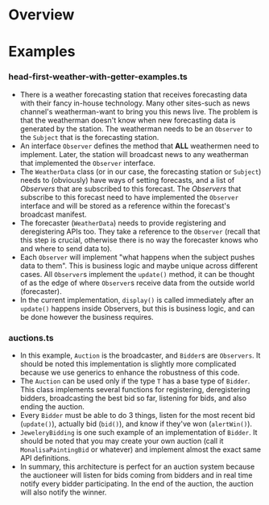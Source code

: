 # Overview

# Examples

### head-first-weather-with-getter-examples.ts

-   There is a weather forecasting station that receives forecasting data with their fancy in-house technology. Many other sites-such as news channel's weatherman-want to bring you this news live. The problem is that the weatherman doesn't know when new forecasting data is generated by the station. The weatherman needs to be an `Observer` to the `Subject` that is the forecasting station.
-   An interface `Observer` defines the method that **ALL** weathermen need to implement. Later, the station will broadcast news to any weatherman that implemented the `Observer` interface.
-   The `WeatherData` class (or in our case, the forecasting station or `Subject`) needs to (obviously) have ways of setting forecasts, and a list of _Observers_ that are subscribed to this forecast. The _Observers_ that subscribe to this forecast need to have implemented the `Observer` interface and will be stored as a reference within the forecast's broadcast manifest.
-   The forecaster (`WeatherData`) needs to provide registering and deregistering APIs too. They take a reference to the `Observer` (recall that this step is crucial, otherwise there is no way the forecaster knows who and where to send data to).
-   Each `Observer` will implement "what happens when the subject pushes data to them". This is business logic and maybe unique across different cases. All `Observer`s implement the `update()` method, it can be thought of as the edge of where `Observer`s receive data from the outside world (forecaster).
-   In the current implementation, `display()` is called immediately after an `update()` happens inside Observers, but this is business logic, and can be done however the business requires.

### auctions.ts

-   In this example, `Auction` is the broadcaster, and `Bidder`s are `Observers`. It should be noted this implementation is slightly more complicated because we use generics to enhance the robustness of this code.
-   The `Auction` can be used only if the type `T` has a base type of `Bidder`. This class implements several functions for registering, deregistering bidders, broadcasting the best bid so far, listening for bids, and also ending the auction.
-   Every `Bidder` must be able to do 3 things, listen for the most recent bid (`update()`), actually bid (`bid()`), and know if they've won (`alertWin()`).
-   `JeweleryBidding` is one such example of an implementation of `Bidder`. It should be noted that you may create your own auction (call it `MonalisaPaintingBid` or whatever) and implement almost the exact same API definitions.
-   In summary, this architecture is perfect for an auction system because the auctioneer will listen for bids coming from bidders and in real time notify every bidder participating. In the end of the auction, the auction will also notify the winner.
